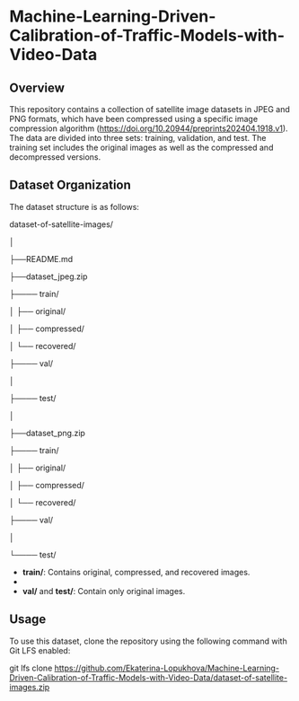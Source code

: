 # Machine-Learning-Driven-Calibration-of-Traffic-Models-with-Video-Data

## Overview

This repository contains a collection of satellite image datasets in JPEG and PNG formats, which have been compressed using a specific image compression algorithm (https://doi.org/10.20944/preprints202404.1918.v1). The data are divided into three sets: training, validation, and test. The training set includes the original images as well as the compressed and decompressed versions.

## Dataset Organization

The dataset structure is as follows:

dataset-of-satellite-images/

│

├──README.md

├──dataset_jpeg.zip

├──── train/

│ 	├── original/

│ 	├── compressed/

│ 	└── recovered/

├──── val/

│

├──── test/

│

├──dataset_png.zip

├──── train/

│ 	├── original/

│ 	├── compressed/

│ 	└── recovered/

├──── val/

│

└──── test/

- **train/**: Contains original, compressed, and recovered images.
- 
- **val/** and **test/**: Contain only original images.

## Usage

To use this dataset, clone the repository using the following command with Git LFS enabled:

git lfs clone https://github.com/Ekaterina-Lopukhova/Machine-Learning-Driven-Calibration-of-Traffic-Models-with-Video-Data/dataset-of-satellite-images.zip
